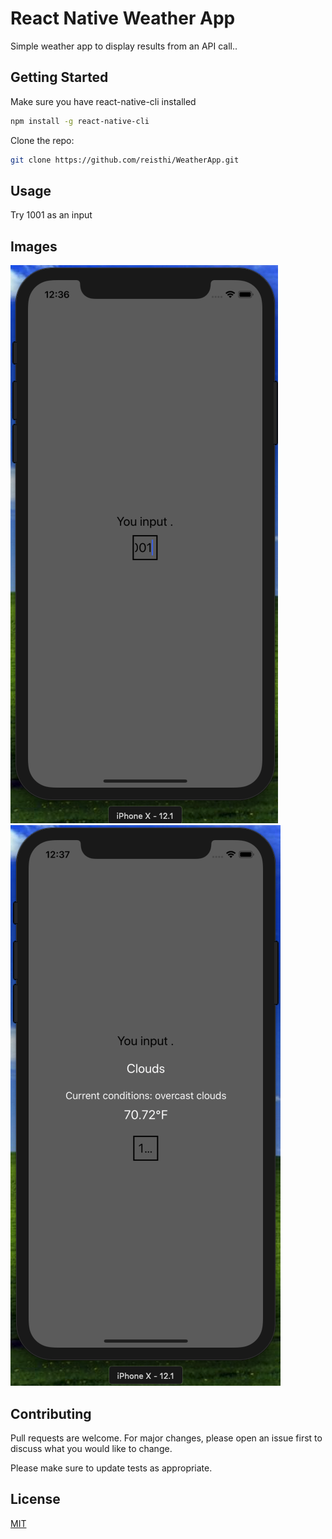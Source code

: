 # React Native Weather App

Simple weather app to display results from an API call..

## Getting Started

Make sure you have react-native-cli installed

```bash
npm install -g react-native-cli
```

Clone the repo:

```bash
git clone https://github.com/reisthi/WeatherApp.git
```

## Usage

Try 1001 as an input

## Images

![alt text](https://github.com/reisthi/React-Native-Weather-App/blob/master/screen_shoots/screen-shot-01.png)
![alt text](https://github.com/reisthi/React-Native-Weather-App/blob/master/screen_shoots/screen-shot-00.png)

## Contributing

Pull requests are welcome. For major changes, please open an issue first to discuss what you would like to change.

Please make sure to update tests as appropriate.

## License

[MIT](https://choosealicense.com/licenses/mit/)
